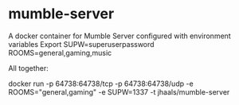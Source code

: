 # mumble-server
A docker container for Mumble Server configured with environment variables
Export 
    SUPW=superuserpassword
    ROOMS=general,gaming,music

All together:

docker run -p 64738:64738/tcp -p 64738:64738/udp -e ROOMS="general,gaming" -e SUPW=1337 -t jhaals/mumble-server
